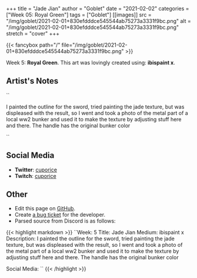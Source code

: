 +++
title =       "Jade Jian"
author =      "Goblet"
date =        "2021-02-02"
categories =  ["Week 05: Royal Green"]
tags =        ["Goblet"]
[[images]]
                      src = "/img/goblet/2021-02-01+830efdddce545544ab75273a3331f9bc.png"
                      alt = "/img/goblet/2021-02-01+830efdddce545544ab75273a3331f9bc.png"
                      stretch = "cover"
+++


{{< fancybox path="/" file="/img/goblet/2021-02-01+830efdddce545544ab75273a3331f9bc.png" >}}


Week 5: **Royal Green**. This art was lovingly created using: **ibispaint x**.

## Artist's Notes

``

I painted the outline for the sword, tried painting the jade texture, but was displeased with the result, so I went and took a photo of the metal part of a local ww2 bunker and used it to make the texture by adjusting stuff here and there. The handle has the original bunker color

``

## Social Media

- **Twitter**: [cuporice]()
- **Twitch**: [cuporice]()


## Other

- Edit this page on [GitHub](https://github.com/teaminkling/web-refresh/edit/main/blog/content/blog/goblet-week-5-d857.md).
- Create [a bug ticket](https://github.com/teaminkling/web-refresh/issues/new?assignees=&labels=bug&template=problem-report.md&title=) for the developer.
- Parsed source from Discord is as follows:

{{< highlight markdown >}}
``Week: 5
Title:  Jade Jian
Medium:  ibispaint x 
Description: I painted the outline for the sword, tried painting the jade texture, but was displeased with the result, so I went and took a photo of the metal part of a local ww2 bunker and used it to make the texture by adjusting stuff here and there. The handle has the original bunker color

Social Media:
``
{{< /highlight >}}